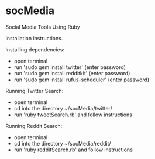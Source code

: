 # socMedia
Social Media Tools Using Ruby

Installation instructions.

Installing dependencies:
- open terminal
- run 'sudo gem install twitter' (enter password)
- run 'sudo gem install redditkit' (enter password)
- run 'sudo gem install rufus-scheduler' (enter password)

Running Twitter Search:
- open terminal
- cd into the directory ~/socMedia/twitter/
- run 'ruby tweetSearch.rb' and follow instructions

Running Reddit Search:
- open terminal
- cd into the directory ~/socMedia/reddit/
- run 'ruby redditSearch.rb' and follow instructions
